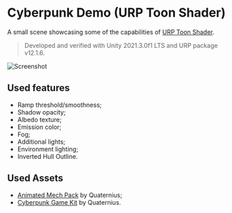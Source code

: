 # Cyberpunk Demo (URP Toon Shader)

A small scene showcasing some of the capabilities of [URP Toon Shader](https://github.com/Delt06/urp-toon-shader).

> Developed and verified with Unity 2021.3.0f1 LTS and URP package v12.1.6.

![Screenshot](Documentation/screenshot.jpg)

## Used features

- Ramp threshold/smoothness;
- Shadow opacity;
- Albedo texture;
- Emission color;
- Fog;
- Additional lights;
- Environment lighting;
- Inverted Hull Outline.

## Used Assets
- [Animated Mech Pack](https://quaternius.com/packs/animatedmech.html) by Quaternius;
- [Cyberpunk Game Kit](https://quaternius.com/packs/cyberpunkgamekit.html) by Quaternius.